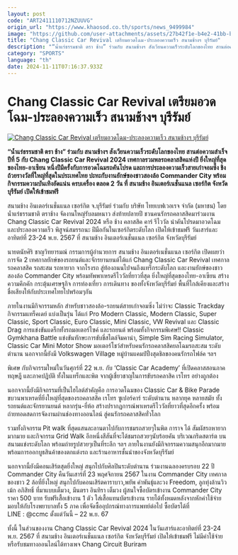 ```yaml
---
layout: post
code: "ART2411110712NZUUVG"
origin_url: "https://www.khaosod.co.th/sports/news_9499984"
image: "https://github.com/user-attachments/assets/27b42f1e-b4e2-41bb-bcb1-ee7be43ef7e6"
title: "Chang Classic Car Revival เตรียมอวดโฉม-ประลองความเร็ว สนามช้างฯ บุรีรัมย์"
description: "“น้ำแร่ธรรมชาติ ตรา ช้าง” ร่วมกับ สนามช้างฯ สังเวียนความเร็วระดับโลกของไทย สานต่อความสำเร็จปีที่ 5 กับ Chang Classic Car Revival 2024 เทศกาลรวม"
category: "SPORTS"
language: "th"
date: 2024-11-11T07:16:37.933Z
---
```


# Chang Classic Car Revival เตรียมอวดโฉม-ประลองความเร็ว สนามช้างฯ บุรีรัมย์

[![Chang Classic Car Revival เตรียมอวดโฉม-ประลองความเร็ว สนามช้างฯ บุรีรัมย์](https://www.khaosod.co.th/wpapp/uploads/2024/11/169403.jpg "Chang Classic Car Revival เตรียมอวดโฉม-ประลองความเร็ว สนามช้างฯ บุรีรัมย์")](https://www.khaosod.co.th/wpapp/uploads/2024/11/169403.jpg)

**“น้ำแร่ธรรมชาติ ตรา ช้าง” ร่วมกับ สนามช้างฯ สังเวียนความเร็วระดับโลกของไทย สานต่อความสำเร็จปีที่ 5 กับ Chang Classic Car Revival 2024 เทศกาลรวมพลรถคลาสสิคแห่งปี ยิ่งใหญ่ที่สุดของไทย-อาเซียน หนึ่งปีมีครั้งกับการอวดโฉมรถคันโปรด และการประลองความเร็วสายเก๋าจอมซิ่ง ชิงถ้วยรางวัลที่ใหญ่ที่สุดในประเทศไทย ปะทะกับงานยักษ์ของชาวสองล้อ Commander City พร้อมกิจกรรมความบันเทิงอัดแน่น ครบเครื่อง ตลอด 2 วัน ที่ สนามช้าง อินเตอร์เนชั่นแนล เซอร์กิต จังหวัดบุรีรัมย์ เปิดให้เข้าชมฟรี**

สนามช้าง อินเตอร์เนชั่นแนล เซอร์กิต จ.บุรีรัมย์ ร่วมกับ บริษัท ไทยเบฟเวอเรจ จำกัด (มหาชน) โดย น้ำแร่ธรรมชาติ ตราช้าง จัดงานใหญ่รับลมหนาว ส่งท้ายปลายปี ชวนคนรักรถคลาสสิคมาร่วมงาน Chang Classic Car Revival 2024 หรือ ช้าง คลาสสิค คาร์ รีไววัล นำคันโปรดมาอวดโฉม และประลองความเร็ว พิสูจน์สมรรถนะ ฝีมือกันในเซอร์กิตระดับโลก เปิดให้เข้าชมฟรี วันเสาร์และอาทิตย์ที่ 23-24 พ.ย. 2567 ที่ สนามช้าง อินเตอร์เนชั่นแนล เซอร์กิต จังหวัดบุรีรัมย์

นายตนัยศิริ ชาญวิทยารมณ์ กรรมการผู้อำนวยการ สนามช้าง อินเตอร์เนชั่นแนล เซอร์กิต เปิดเผยว่า การจัด 2 เทศกาลยักษ์ของรถยนต์และจักรยานยนต์ได้แก่ Chang Classic Car Revival เทศกาลรถคลาสสิค รถสะสม รถหายาก จากโรงรถ สู่ท้องถนนไปจนถึงแทร็กระดับโลก และงานยักษ์ของชาวสองล้อ Commander City พร้อมทัพพาเหรดรีไววัลที่ยาวที่สุด ยิ่งใหญ่ที่สุดของไทย-อาเซียน สร้างความคึกคัก กระตุ้นเศรษฐกิจ การท่องเที่ยว การเดินทาง ของทั้งจังหวัดบุรีรัมย์ พื้นที่ใกล้เคียงและสร้างชื่อเสียงให้กับประเทศไทยไปพร้อมๆกัน

ภายในงานมีกิจกรรมหลัก สำหรับชาวสองล้อ-รถยนต์สายเก๋าจอมซิ่ง ไม่ว่าจะ Classic Trackday กิจกรรมแทร็คเดย์ แบ่งเป็นรุ่น ได้แก่ Pro Modern Classic, Modern Classic, Super Classic, Sport Classic, Euro Classic, Mini Classic, VW Revival และ Classic Drag การแข่งขันแดร็กทั้งรถมอเตอร์ไซค์ และรถยนต์ พร้อมทั้งกิจกรรมพิเศษ!! Classic Gymkhana Battle แข่งขันทักษะการขับขี่สไตล์จิมคาน่า, Simple Sim Racing Simulator, Classic Car Mini Motor Show มอเตอร์โชว์สำหรับคนรักรถคลาสสิคยลโฉมรถสะสม ระดับตำนาน นอกจากนี้ยังมี Volkswagen Village หมู่บ้านแคมป์ปิ้งสุดชิลของคนรักรถโฟล์ค ฯลฯ

พิเศษ กับกิจกรรมใหม่ในวันศุกร์ที่ 22 พ.ย. กับ ‘Classic Car Academy’ ที่เปิดคลาสสอนภาคทฤษฎี และภาคปฎิบัติ ทั้งในแทร็กและพิต จากผู้เชี่ยวชาญในการขับรถคลาสิค เรโทร อย่างถูกต้อง

นอกจากนี้ยังมีกิจกรรมที่เป็นไฮไลต์สำคัญคือ การอวดโฉมของ Classic Car & Bike Parade ขบวนพาเหรดที่ยิ่งใหญ่ที่สุดของรถคลาสสิค เรโทร ซูเปอร์คาร์ ระดับตำนาน หลากยุค หลายสมัย ทั้งรถยนต์และจักรยานยนต์ หลากรุ่น-ยี่ห้อ สร้างปรากฏการณ์พาเหรดรีไววัลที่ยาวที่สุดอีกครั้ง พร้อมถ่ายทอดสดการจัดงานผ่านช่องทางออนไลน์ สู่คนรักรถคลาสสิคทั่วโลก

รวมทั้งกิจกรรม Pit walk ที่สุดแสนละลานตาไปกับการชมรถสวยๆในพิต การาจ ได้ สัมผัสรถหายากมากมาย และกิจกรรม Grid Walk อีกหนึ่งสีสันที่จะได้ชมรถสวยๆนับร้อยคัน บริเวณกริดสตาร์ต บนสนามแข่งระดับโลก พร้อมถ่ายรูปสวยๆเป็นที่ระลึก ฯลฯ ภายในงานยังมีกิจกรรมความสนุกอีกมากมาย พร้อมการออกบูธสินค้าของตกแต่งรถ และร้านอาหารชั้นนำของจังหวัดบุรีรัมย์

นอกจากนี้ยังมีคอนเสิร์ตสุดยิ่งใหญ่ สนุกไปกับศิลปินระดับตำนาน ร่วมงานฉลองครบรอบ 22 ปี Commander City คืนวันเสาร์ที่ 23 พฤศจิกายน 2567 ในงาน Commander City เทศกาลของชาว 2 ล้อที่ยิ่งใหญ่ สนุกไปกับคอนเสิร์ตคาราบาว,พยัพ คำพันธุ์และวง Freedom, ลูกทุ่งล้านวิว เม้ก อภิสิทธิ์ ที่มาแบบเต็มวง, มีนตรา อินทิรา เต็มวง ผู้สนใจซื้อบัตรเข้างาน Commander City ราคา 500 บาท รับฟรีเสื้อเข้างาน 1 ตัว ใส่เสื้อแทนบัตรเข้างาน รายได้ทั้งหมดหลังจากหักค่าใช้จ่าย มอบให้กับโรงพยาบาลทั้ง 5 ภาค เพื่อจัดซื้ออุปกรณ์ทางการแพทย์ต่อไป ซื้อบัตรได้ที่  
LINE : @ccmc ตั้งแต่วันนี้ – 22 พ.ย. 67

ทั้งนี้ ในส่วนของงาน Chang Classic Car Revival 2024 ในวันเสาร์และอาทิตย์ที่ 23-24 พ.ย. 2567 ที่ สนามช้าง อินเตอร์เนชั่นแนล เซอร์กิต จังหวัดบุรีรัมย์ เปิดให้เข้าชมฟรี ไม่มีค่าใช้จ่าย หรือรับชมทางออนไลน์ได้ทางเพจ Chang Circuit Buriram